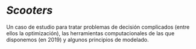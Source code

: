 # *Scooters*

Un caso de estudio para tratar problemas de decisión complicados
(entre ellos la optimización), las herramientas computacionales
de las que disponemos (en 2019) y algunos principios de modelado.
